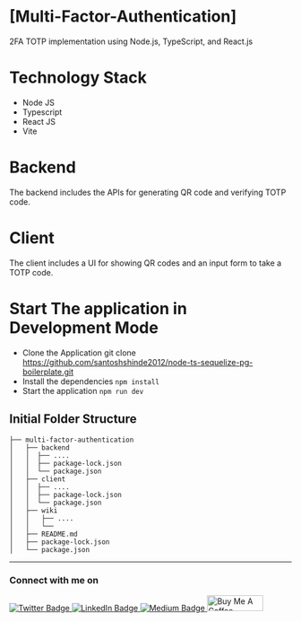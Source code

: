# [Multi-Factor-Authentication]

2FA TOTP implementation using Node.js, TypeScript, and React.js

# Technology Stack

- Node JS
- Typescript
- React JS
- Vite

# Backend

The backend includes the APIs for generating QR code and verifying TOTP code.

# Client

The client includes a UI for showing QR codes and an input form to take a TOTP code.

# Start The application in Development Mode

- Clone the Application git clone https://github.com/santoshshinde2012/node-ts-sequelize-pg-boilerplate.git
- Install the dependencies `npm install`
- Start the application `npm run dev`


## Initial Folder Structure

```
├── multi-factor-authentication
│   ├── backend
│   │  ├── ....
│   │  ├── package-lock.json
│   │  └── package.json
│   ├── client
│   │  ├── ....
│   │  ├── package-lock.json
│   │  └── package.json
│   ├── wiki
│   │   ├── ....
│   │   └── 
│   ├── README.md
│   ├── package-lock.json
│   └── package.json
```

<hr/>

### Connect with me on
<div id="badges">
  <a href="https://twitter.com/shindesan2012">
    <img src="https://img.shields.io/badge/shindesan2012-black?style=for-the-badge&logo=twitter&logoColor=white" alt="Twitter Badge"/>
  </a>
  <a href="https://www.linkedin.com/in/shindesantosh/">
    <img src="https://img.shields.io/badge/shindesantosh-blue?style=for-the-badge&logo=linkedin&logoColor=white" alt="LinkedIn Badge"/>
  </a>
   <a href="https://blog.santoshshinde.com/">
    <img src="https://img.shields.io/badge/Blog-black?style=for-the-badge&logo=medium&logoColor=white" alt="Medium Badge"/>
  </a>
  <a href="https://www.buymeacoffee.com/santoshshin" target="_blank">
    <img src="https://cdn.buymeacoffee.com/buttons/default-black.png" alt="Buy Me A Coffee" height="28" width="100">
    </a>
</div>
